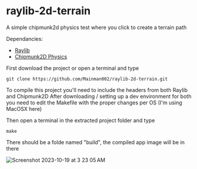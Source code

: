 # raylib-2d-terrain
A simple chipmunk2d physics test where you click to create a terrain path

Dependancies:
* [Raylib](https://www.raylib.com/)
* [Chipmunk2D Physics](https://chipmunk-physics.net/)

First download the project or open a terminal and type
```
git clone https://github.com/Mainman002/raylib-2d-terrain.git
```

To compile this project you'll need to include the headers from both Raylib and Chipmunk2D
After downloading / setting up a dev environment for both you need to edit the Makefile with the proper changes per OS (I'm using MacOSX here)

Then open a terminal in the extracted project folder and type
```
make
```

There should be a folde named "build", the compiled app image will be in there

![Screenshot 2023-10-19 at 3 23 05 AM](https://github.com/Mainman002/raylib-2d-terrain/assets/11281480/8a4227ed-408a-4fa6-893f-c0b15fa10c67)
